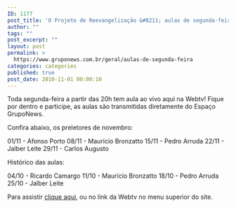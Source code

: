 ```yaml
---
ID: 1177
post_title: 'O Projeto de Reevangelização &#8211; aulas de segunda-feira'
author: ""
tags: ""
post_excerpt: ""
layout: post
permalink: >
  https://www.gruponews.com.br/geral/aulas-de-segunda-feira
categories: categories
published: true
post_date: 2010-11-01 00:00:10
---
```

Toda segunda-feira a partir das 20h tem aula ao vivo aqui na Webtv! Fique por dentro e participe, as aulas são transmitidas diretamente do Espaço GrupoNews.

Confira abaixo, os preletores de novembro:

01/11 - Afonso Porto
08/11 - Mauricio Bronzatto
15/11 - Pedro Arruda
22/11 - Jalber Leite
29/11 - Carlos Augusto

Histórico das aulas:

04/10 - Ricardo Camargo
11/10 - Maurício Bronzatto
18/10 - Pedro Arruda
25/10 - Jalber Leite

Para assistir <a href="http://www.gruponews.com.br/webtv" target="_self">clique aqui</a>, ou no link da Webtv no menu superior do site.